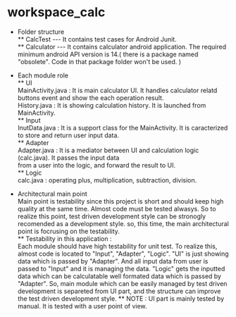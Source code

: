 workspace_calc
==============


* Folder structure <br>
** CalcTest --- It contains test cases for Android Junit. <br>
** Calculator --- It contains calculator android application. The required minimum android API version is 14.( there is a package named "obsolete". Code in that package folder won't be used. )<br>



* Each module role <br>
** UI <br>
MainActivity.java : It is main calculator UI. It handles calculator relatd buttons event and show the each operation result. <br>
History.java : It is showing calculation history. It is launched from MainActivity.<br>
** Input <br>
InutData.java : It is a support class for the MainActivity. It is caracterized to store and return user input data. <br>
** Adapter <br>
Adapter.java : It is a mediator between UI and calculation logic (calc.java). It passes the input data <br>
from a user into the logic, and forward the result to UI. <br>
** Logic <br>
calc.java : operating plus, multiplication, subtraction, division. <br>


* Architectural main point <br>
Main point is testability since this project is short and should keep high quality at the same time. Almost
code must be tested alwasys. So to realize this point, test driven development style can be stronogly recomended
as a development style. so, this time, the main architectural point is focrusing on the testability. <br>
** Testability in this application : <br>
Each module should have high testability for unit test. To realize this, almost code
is located to "Input", "Adapter", "Logic". "UI" is just showing data which is passed by "Adapter". And
all input data from user is passed to "Input" and it is managing the data. "Logic" gets the inputted data
which can be calculatable well formated data which is passed by "Adapter". 
So, main module which can be easily managed by test driven development is separeted from UI part, and the 
structure can improve the test driven development style.
** NOTE : UI part is mainly tested by manual. It is tested with a user point of view. 
